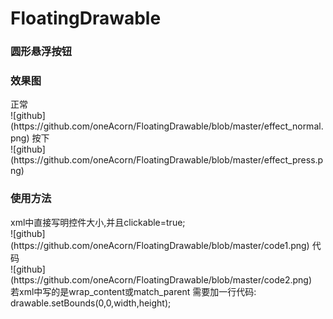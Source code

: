 # FloatingDrawable
<h3>圆形悬浮按钮</h3>

<h3>效果图</h3>
正常</br>
![github](https://github.com/oneAcorn/FloatingDrawable/blob/master/effect_normal.png)
按下</br>
![github](https://github.com/oneAcorn/FloatingDrawable/blob/master/effect_press.png)


<h3>使用方法</h3>
xml中直接写明控件大小,并且clickable=true;</br>
![github](https://github.com/oneAcorn/FloatingDrawable/blob/master/code1.png)
代码</br>
![github](https://github.com/oneAcorn/FloatingDrawable/blob/master/code2.png)
</br>
若xml中写的是wrap_content或match_parent
需要加一行代码:
drawable.setBounds(0,0,width,height);
